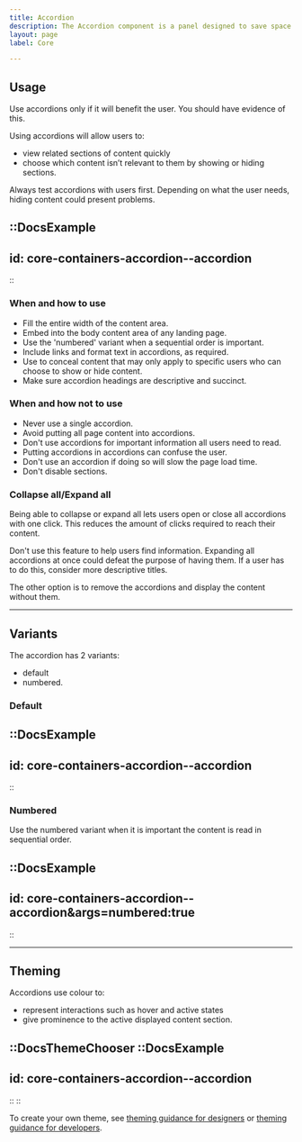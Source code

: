 ```yaml
---
title: Accordion
description: The Accordion component is a panel designed to save space by hiding and revealing content as required.
layout: page
label: Core

---
```


## Usage
Use accordions only if it will benefit the user. You should have evidence of this.

Using accordions will allow users to:
- view related sections of content quickly
- choose which content isn’t relevant to them by showing or hiding sections.

Always test accordions with users first. Depending on what the user needs, hiding content could present problems.

::DocsExample
---
id: core-containers-accordion--accordion
---
::

### When and how to use
- Fill the entire width of the content area.
- Embed into the body content area of any landing page.
- Use the 'numbered' variant when a sequential order is important.
- Include links and format text in accordions, as required.
- Use to conceal content that may only apply to specific users who can choose to show or hide content.
- Make sure accordion headings are descriptive and succinct.

### When and how not to use
- Never use a single accordion. 
- Avoid putting all page content into accordions.
- Don't use accordions for important information all users need to read.
- Putting accordions in accordions can confuse the user.
- Don't use an accordion if doing so will slow the page load time.
- Don't disable sections.

### Collapse all/Expand all
Being able to collapse or expand all lets users open or close all accordions with one click. This reduces the amount of clicks required to reach their content.

Don't use this feature to help users find information. Expanding all accordions at once could defeat the purpose of having them. If a user has to do this, consider more descriptive titles.

The other option is to remove the accordions and display the content without them.

---

## Variants
The accordion has 2 variants:
- default
- numbered.

### Default

::DocsExample
---
id: core-containers-accordion--accordion
---
::

### Numbered
Use the numbered variant when it is important the content is read in sequential order. 

::DocsExample
---
id: core-containers-accordion--accordion&args=numbered:true
---
::

---

## Theming
Accordions use colour to:
- represent interactions such as hover and active states
- give prominence to the active displayed content section.

::DocsThemeChooser
  ::DocsExample
  ---
  id: core-containers-accordion--accordion
  ---
  ::
::

To create your own theme, see [theming guidance for designers]() or [theming guidance for developers]().
